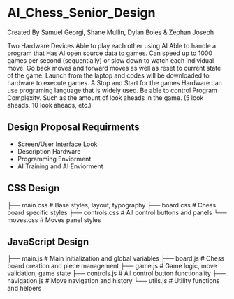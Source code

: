 # AI_Chess_Senior_Design
Created By Samuel Georgi, Shane Mullin, Dylan Boles & Zephan Joseph

Two Hardware Devices Able to play each other using AI
Able to handle a program that Has AI open source data to games.
Can speed up to 1000 games per second (sequentially) or slow down to watch each individual move. 
Go back moves and forward moves as well as reset to current state of the game. 
Launch from the laptop and codes will be downloaded to hardware to execute games. 
A Stop and Start for the games Hardware can use programing language that is widely used. 
Be able to control Program Complexity. Such as the amount of look aheads in the game. (5 look aheads, 10 look aheads, etc.)

## Design Proposal Requirments
- Screen/User Interface Look
- Description Hardware
- Programming Enviorment
- AI Training and AI Enviorment

## CSS Design
├── main.css          # Base styles, layout, typography
├── board.css         # Chess board specific styles
├── controls.css      # All control buttons and panels
└── moves.css         # Moves panel styles

## JavaScript Design
├── main.js           # Main initialization and global variables
├── board.js          # Chess board creation and piece management
├── game.js           # Game logic, move validation, game state
├── controls.js       # All control button functionality
├── navigation.js     # Move navigation and history
└── utils.js          # Utility functions and helpers
